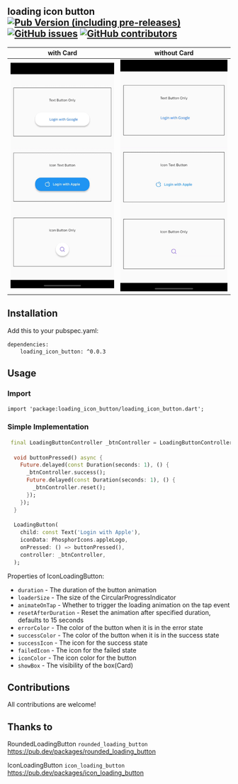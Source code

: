 ## loading icon button [![Pub Version (including pre-releases)](https://img.shields.io/pub/v/loading_icon_button?include_prereleases)](https://pub.dev/packages/loading_icon_button) [![GitHub issues](https://img.shields.io/github/issues-raw/rvndsngwn/loading_icon_button)](https://github.com/rvndsngwn/loading_icon_button/issues) [![GitHub contributors](https://img.shields.io/github/contributors/rvndsngwn/loading_icon_button)](https://github.com/rvndsngwn/loading_icon_button/graphs/contributors)

with Card             |  without Card
:-------------------------:|:-------------------------:
![](screenshots/gif1.gif)  |  ![](screenshots/gif2.gif)

## Installation

   Add this to your pubspec.yaml:

    dependencies:
        loading_icon_button: ^0.0.3
## Usage
### Import
    import 'package:loading_icon_button/loading_icon_button.dart';

### Simple Implementation
```dart
 final LoadingButtonController _btnController = LoadingButtonController();

  void buttonPressed() async {
    Future.delayed(const Duration(seconds: 1), () {
      _btnController.success();
      Future.delayed(const Duration(seconds: 1), () {
        _btnController.reset();
      });
    });
  }

  LoadingButton(
    child: const Text('Login with Apple'),
    iconData: PhosphorIcons.appleLogo,
    onPressed: () => buttonPressed(),
    controller: _btnController,
  );
```

Properties of IconLoadingButton:

* `duration` - The duration of the button animation
* `loaderSize` - The size of the CircularProgressIndicator
* `animateOnTap` -  Whether to trigger the loading animation on the tap event
* `resetAfterDuration` - Reset the animation after specified duration, defaults to 15 seconds
* `errorColor` - The color of the button when it is in the error state
* `successColor` - The color of the button when it is in the success state
* `successIcon` - The icon for the success state
* `failedIcon` - The icon for the failed state
* `iconColor` - The icon color for the button
* `showBox` - The visibility of the box(Card)


## Contributions
All contributions are welcome!

## Thanks to

RoundedLoadingButton  ```rounded_loading_button``` 
https://pub.dev/packages/rounded_loading_button

IconLoadingButton  ```icon_loading_button``` 
https://pub.dev/packages/icon_loading_button

